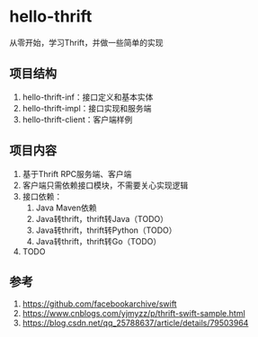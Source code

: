 # hello-thrift

从零开始，学习Thrift，并做一些简单的实现

## 项目结构

1. hello-thrift-inf：接口定义和基本实体
2. hello-thrift-impl：接口实现和服务端
3. hello-thrift-client：客户端样例

## 项目内容

1. 基于Thrift RPC服务端、客户端
2. 客户端只需依赖接口模块，不需要关心实现逻辑
3. 接口依赖：
   1. Java Maven依赖
   2. Java转thrift，thrift转Java（TODO）
   3. Java转thrift，thrift转Python（TODO）
   4. Java转thrift，thrift转Go（TODO）
4. TODO

## 参考

1. https://github.com/facebookarchive/swift
2. https://www.cnblogs.com/yjmyzz/p/thrift-swift-sample.html
3. https://blog.csdn.net/qq_25788637/article/details/79503964

